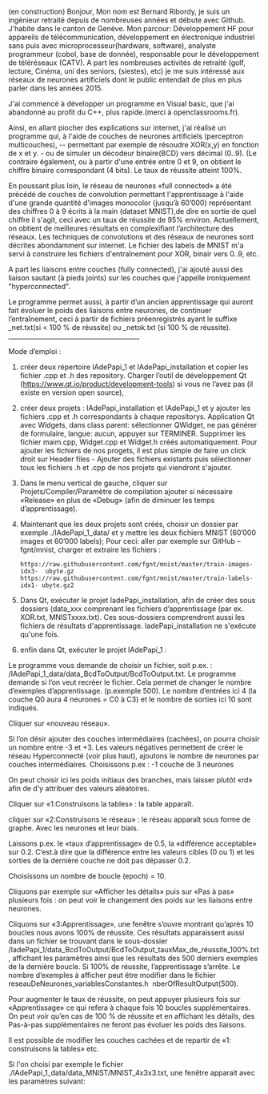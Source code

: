 (en construction)
Bonjour, 
Mon nom est Bernard Ribordy, je suis un ingénieur retraité depuis de nombreuses années et débute avec Github. J'habite dans le canton de Genève.
Mon parcour: Développement HF pour appareils de télécommunication, développement en électronique industriel sans puis avec microprocesseur(hardware, software),
analyste programmeur (cobol, base de donnée), responsable pour le développement de téléréseaux (CATV). 
A part les nombreuses activités de retraité (golf, lecture, Cinéma, uni des seniors, (siestes), etc) je me suis intéressé aux réseaux de neurones artificiels dont le public  entendait de plus en plus parler dans les années 2015.

J'ai commencé à développer un programme en Visual basic, que j'ai abandonné au profit du C++, plus rapide.(merci à openclassrooms.fr).

Ainsi, en allant piocher des explications sur internet, j'ai réalisé un programme qui, à l'aide de couches de neurones artificiels (perceptron multicouches),
-- permettant par exemple de résoudre XOR(x,y) en fonction de x et y. - ou de simuler un décodeur binaire(BCD) vers décimal (0..9).
(Le contraire également, ou à partir d'une entrée entre 0 et 9, on obtient le chiffre binaire correspondant (4 bits). Le taux de réussite atteint 100%.
 
En poussant plus loin, le réseau de neurones «full connected» a été précédé de couches de convolution permettant l'apprentissage à l'aide d'une grande quantité d'images monocolor (jusqu’à 60’000) représentant des chiffres 0 à 9 écrits à la main (dataset MNIST),de dire en sortie de quel chiffre il s'agit, ceci avec un taux de réussite de 95% environ.
Actuellement, on obtient de meilleures résultats en complexifiant l’architecture des réseaux.
Les techniques de convolutions et des réseaux de neurones sont décrites abondamment sur internet.
Le fichier des labels de MNIST m'a servi à construire les fichiers d'entraînement pour XOR, binair vers 0..9, etc.

A part les liaisons entre couches (fully connected), j'ai ajouté aussi des liaison sautant (à pieds joints) sur les couches que j'appelle ironiquement "hyperconnected".

Le programme permet aussi, à partir d’un ancien apprentissage qui auront fait évoluer le poids des liaisons entre neurones, de continuer l’entraînement, ceci à partir de fichiers préenregistrés ayant le suffixe _net.txt(si < 100 % de réussite) ou _netok.txt (si 100 % de réussite). 
								_________________________________________
								
Mode d’emploi :

1. créer deux répertoire IAdePapi_1 et IAdePapi_installation et copier les fichier .cpp et .h des repository. Charger l’outil de développement Qt (https://www.qt.io/product/development-tools) si vous ne l’avez pas (il existe en version open source),
 

2.	créer deux projets : IAdePapi_installation  et IAdePapi_1 et  y ajouter les fichiers .cpp et .h correspondants à chaque repositorys. Application Qt avec Widgets, dans class parent: sélectionner QWidget, ne pas générer de formulaire, langue: aucun, appuyer sur TERMINER. Supprimer les fichier maim.cpp, Widget.cpp et Widget.h créés automatiquement.
Pour ajouter les fichiers de nos progets, il est plus simple de faire un click droit sur Header files - Ajouter des fichiers existants puis sélectionner tous les fichiers .h et .cpp de nos projets qui viendront s'ajouter.


3.	  Dans le menu vertical de gauche, cliquer sur Projets/Compiler/Paramètre de compilation ajouter si nécessaire «Release» en 	plus  de «Debug» (afin de diminuer les temps d’apprentissage).  

4.	Maintenant que les deux projets sont créés, choisir un dossier par exemple ./IAdePapi_1_data/ et y mettre les deux 		 fichiers MNIST (60’000 images et 60’000 labels); Pour ceci:
aller par exemple sur GitHub – fgnt/mnist, charger et extraire les fichiers :

	    https://raw.githubusercontent.com/fgnt/mnist/master/train-images-idx3- 	ubyte.gz
	    https://raw.githubusercontent.com/fgnt/mnist/master/train-labels- idx1-	ubyte.gz2

5.	Dans Qt, exécuter le projet IadePapi_installation, afin de créer des sous dossiers (data_xxx comprenant
les fichiers d’apprentissage (par ex. XOR.txt, MNISTxxxx.txt). Ces sous-dossiers comprendront aussi les fichiers de 		résultats d'apprentissage. IadePapi_installation ne s'exécute qu'une fois.

6.	enfin dans Qt, exécuter le projet IAdePapi_1 :

Le programme vous demande de choisir un fichier, soit p.ex. : 	/IAdePapi_1_data/data_BcdToOutput/BcdToOutput.txt.
Le programme demande si l’on veut recréer le fichier. Cela permet de 	changer le nombre d’exemples d’apprentissage.		(p.exemple 500).
Le nombre d’entrées ici 4 (la couche Q0 aura 4 neurones = C0 à C3) et le nombre de sorties ici 10 sont indiqués.
	
  Cliquer sur «nouveau réseau».

Si l’on désir ajouter des couches intermédiaires (cachées), on pourra choisir un nombre entre -3 et +3.
Les valeurs négatives permettent  de créer le réseau Hyperconnecté (voir plus haut),
ajoutons le nombre de neurones par couches intermédiaires. Choisissons p.ex : -1 couche de 3 neurones

On peut choisir ici les poids initiaux des branches, mais laisser plutôt «rd» afin de d’y attribuer des valeurs aléatoires.

Cliquer sur «1:Construisons la tables» : la table apparaît.

cliquer sur «2:Construisons le réseau» : le réseau apparaît sous forme de graphe. Avec les neurones et leur biais.

Laissons p.ex. le «taux d’apprentissage» de 0.5, la «différence acceptable» sur 0.2. C’est.à dire que la différence entre
  les valeurs cibles (0 ou 1) et les sorties de la dernière couche ne doit pas dépasser 0.2.

Choisissons un nombre de boucle (epoch)  = 10.	

Cliquons par exemple sur «Afficher les détails» puis sur «Pas à pas» plusieurs fois : on peut voir le changement
des poids sur les liaisons entre neurones.

Cliquons sur «3:Apprentissage», une fenêtre s’ouvre montrant qu’après 10 boucles nous avons 100% de réussite.
Ces résultats apparaissent aussi dans un fichier se trouvant dans le sous-dossier
/IadePapi_1/data_BcdToOutput/BcdToOutput_tauxMax_de_réussite_100%.txt, affichant les paramètres ainsi que les résultats
des 500 derniers exemples de la dernière boucle. Si 100% de réussite, l’apprentissage s’arrête.
Le nombre d’exemples à afficher peut être modifier dans le fichier reseauDeNeurones_variablesConstantes.h  nberOfResultOutput(500).

Pour augmenter le taux de réussite, on peut appuyer plusieurs fois sur «Apprentissage» ce qui refera à chaque fois
  10 boucles supplémentaires.  On peut voir qu’en cas de 100 % de réussite et en affichant les détails,
  des Pas-à-pas supplémentaires ne feront pas évoluer les poids des liaisons.

Il est possible de modifier les couches cachées et de repartir de «1: construisons la tables» etc.

Si l'on choisi par exemple le fichier ./IAdePapi_1_data/data_MNIST/MNIST_4x3x3.txt, une fenêtre apparait avec les paramètres suivant:


